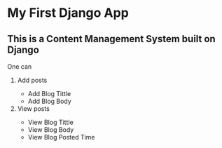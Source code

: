 # My First Django App

## This is a Content Management System built on Django

One can
<ol>
	<li> Add posts</li>
	<ul>
		<li>Add Blog Tittle</li>
		<li>Add Blog Body</li>
	</ul>
	<li> View posts</li>
	<ul>
		<li>View Blog Tittle</li>
		<li>View Blog Body</li>
		<li>View Blog Posted Time</li>
	</ul>
</ol>